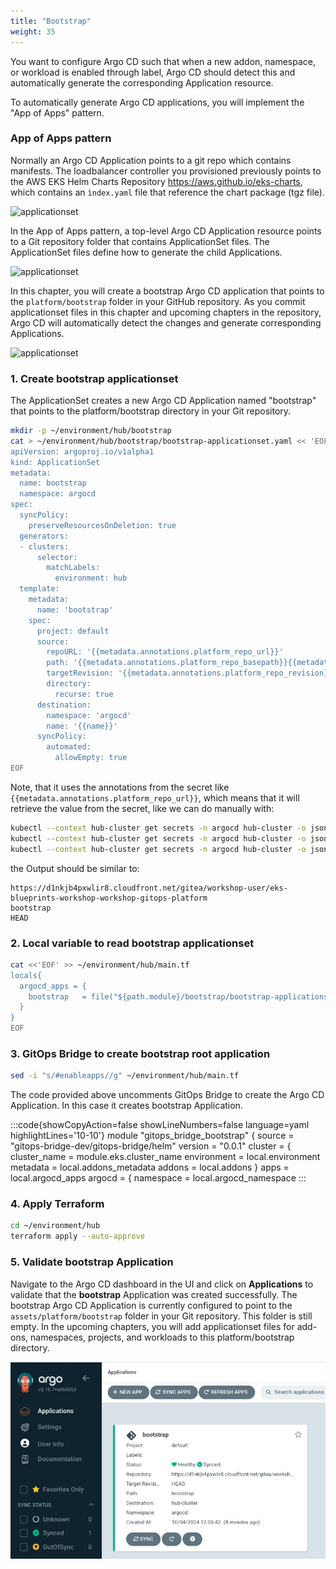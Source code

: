 ```yaml
---
title: "Bootstrap"
weight: 35
---
```


You want to configure Argo CD such that when a new addon, namespace, or workload is enabled through label, Argo CD should detect this and automatically generate the corresponding Application resource.

To automatically generate Argo CD applications, you will implement the "App of Apps" pattern.

### App of Apps pattern

Normally an Argo CD Application points to a git repo which contains manifests. The loadbalancer controller you provisioned previously points to the AWS EKS Helm Charts Repository https://aws.github.io/eks-charts, which contains an `ìndex.yaml` file that reference the chart package (tgz file).

![applicationset](/static/images/lb-helmchart-folder.png)

In the App of Apps pattern, a top-level Argo CD Application resource points to a Git repository folder that contains ApplicationSet files. The ApplicationSet files define how to generate the child Applications.

![applicationset](/static/images/app-of-apps.png)

In this chapter, you will create a bootstrap Argo CD application that points to the `platform/bootstrap` folder in your GitHub repository. As you commit applicationset files in this chapter and upcoming chapters in the repository, Argo CD will automatically detect the changes and generate corresponding Applications.

![applicationset](/static/images/bootstrap-appofapps.png)

### 1. Create bootstrap applicationset

The ApplicationSet creates a new Argo CD Application named "bootstrap" that points to the platform/bootstrap directory in your Git repository.

```bash
mkdir -p ~/environment/hub/bootstrap
cat > ~/environment/hub/bootstrap/bootstrap-applicationset.yaml << 'EOF'
apiVersion: argoproj.io/v1alpha1
kind: ApplicationSet
metadata:
  name: bootstrap
  namespace: argocd
spec:
  syncPolicy:
    preserveResourcesOnDeletion: true
  generators:
  - clusters:
      selector:
        matchLabels:
          environment: hub
  template:
    metadata:
      name: 'bootstrap'
    spec:
      project: default
      source:
        repoURL: '{{metadata.annotations.platform_repo_url}}'
        path: '{{metadata.annotations.platform_repo_basepath}}{{metadata.annotations.platform_repo_path}}'
        targetRevision: '{{metadata.annotations.platform_repo_revision}}'
        directory:
          recurse: true
      destination:
        namespace: 'argocd'
        name: '{{name}}'
      syncPolicy:
        automated:
          allowEmpty: true
EOF


```

Note, that it uses the annotations from the secret like `{{metadata.annotations.platform_repo_url}}`, which means that it will retrieve the value from the secret, like we can do manually with:

```bash
kubectl --context hub-cluster get secrets -n argocd hub-cluster -o json | jq ".metadata.annotations.platform_repo_url" -r
kubectl --context hub-cluster get secrets -n argocd hub-cluster -o json | jq ".metadata.annotations.platform_repo_path" -r
kubectl --context hub-cluster get secrets -n argocd hub-cluster -o json | jq ".metadata.annotations.platform_repo_revision" -r
```

the Output should be similar to:

```
https://d1nkjb4pxwlir8.cloudfront.net/gitea/workshop-user/eks-blueprints-workshop-workshop-gitops-platform
bootstrap
HEAD
```

### 2. Local variable to read bootstrap applicationset

```bash
cat <<'EOF' >> ~/environment/hub/main.tf
locals{
  argocd_apps = {
    bootstrap   = file("${path.module}/bootstrap/bootstrap-applicationset.yaml")
  }
}
EOF
```

### 3. GitOps Bridge to create bootstrap root application

```bash
sed -i "s/#enableapps//g" ~/environment/hub/main.tf
```

The code provided above uncomments GitOps Bridge to create the Argo CD Application. In this case it creates bootstrap Application.

:::code{showCopyAction=false showLineNumbers=false language=yaml highlightLines='10-10'}
module "gitops_bridge_bootstrap" {
source = "gitops-bridge-dev/gitops-bridge/helm"
version = "0.0.1"
cluster = {
cluster_name = module.eks.cluster_name
environment = local.environment
metadata = local.addons_metadata
addons = local.addons
}
apps = local.argocd_apps
argocd = {
namespace = local.argocd_namespace
:::

### 4. Apply Terraform

```bash
cd ~/environment/hub
terraform apply --auto-approve
```

### 5. Validate bootstrap Application

Navigate to the Argo CD dashboard in the UI and click on **Applications** to validate that the **bootstrap** Application was created successfully. The bootstrap Argo CD Application is currently configured to point to the `assets/platform/bootstrap` folder in your Git repository. This folder is still empty. In the upcoming chapters, you will add applicationset files for add-ons, namespaces, projects, and workloads to this platform/bootstrap directory.

![bootstrap-application](/static/images/bootstrap-application.jpg)
